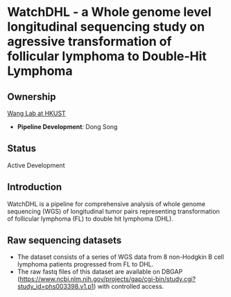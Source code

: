 # WatchDHL - a Whole genome level longitudinal sequencing study on agressive transformation of follicular lymphoma to Double-Hit Lymphoma


## Ownership
[Wang Lab at HKUST](http://wang-lab.ust.hk/)
* **Pipeline Development**: Dong Song

## Status
Active Development

## Introduction
WatchDHL is a pipeline for comprehensive analysis of whole genome sequencing (WGS) of longitudinal tumor pairs representing transformation of follicular lymphoma (FL) to double hit lymphoma (DHL).

## Raw sequencing datasets
* The dataset consists of a series of WGS data from 8 non-Hodgkin B cell lymphoma patients progressed from FL to DHL.
* The raw fastq files of this dataset are available on DBGAP (https://www.ncbi.nlm.nih.gov/projects/gap/cgi-bin/study.cgi?study_id=phs003398.v1.p1) with controlled access.



